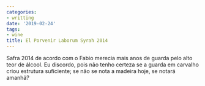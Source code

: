 ```yaml
---
categories:
- writting
date: '2019-02-24'
tags:
- wine
title: El Porvenir Laborum Syrah 2014
---
```


Safra 2014 de acordo com o Fabio merecia mais anos de guarda pelo alto teor de álcool. Eu discordo, pois não tenho certeza se a guarda em carvalho criou estrutura suficiente; se não se nota a madeira hoje, se notará amanhã?

